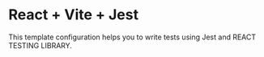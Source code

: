 # React + Vite + Jest

This template configuration helps you to write tests using Jest and REACT TESTING LIBRARY.
